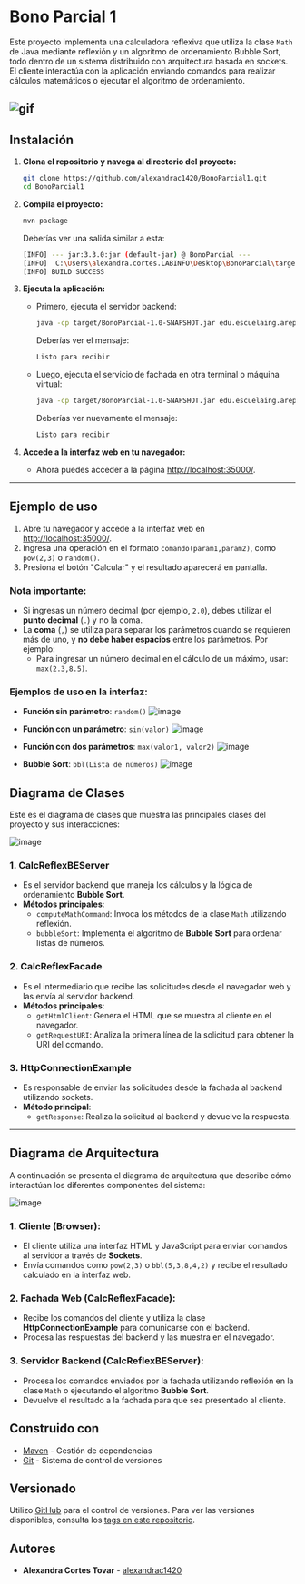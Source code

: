 # Bono Parcial 1

Este proyecto implementa una calculadora reflexiva que utiliza la clase `Math` de Java mediante reflexión y un algoritmo de ordenamiento Bubble Sort, todo dentro de un sistema distribuido con arquitectura basada en sockets. El cliente interactúa con la aplicación enviando comandos para realizar cálculos matemáticos o ejecutar el algoritmo de ordenamiento.

![gif](https://github.com/alexandrac1420/BonoParcial1/blob/master/Pictures/Dise%C3%B1o%20sin%20t%C3%ADtulo%20(1).gif)
---

## Instalación

1. **Clona el repositorio y navega al directorio del proyecto:**

    ```sh
    git clone https://github.com/alexandrac1420/BonoParcial1.git
    cd BonoParcial1
    ```

2. **Compila el proyecto:**

    ```sh
    mvn package
    ```

    Deberías ver una salida similar a esta:

    ```sh
    [INFO] --- jar:3.3.0:jar (default-jar) @ BonoParcial ---
    [INFO]  C:\Users\alexandra.cortes.LABINFO\Desktop\BonoParcial\target\BonoParcial-1.0-SNAPSHOT.jar
    [INFO] BUILD SUCCESS
    ```

3. **Ejecuta la aplicación:**

    - Primero, ejecuta el servidor backend:
    
      ```sh
      java -cp target/BonoParcial-1.0-SNAPSHOT.jar edu.escuelaing.arep.CalcReflexBEServer
      ```

      Deberías ver el mensaje:

      ```sh
      Listo para recibir
      ```

    - Luego, ejecuta el servicio de fachada en otra terminal o máquina virtual:

      ```sh
      java -cp target/BonoParcial-1.0-SNAPSHOT.jar edu.escuelaing.arep.CalcReflexFacade
      ```

      Deberías ver nuevamente el mensaje:

      ```sh
      Listo para recibir
      ```

4. **Accede a la interfaz web en tu navegador:**

    - Ahora puedes acceder a la página [http://localhost:35000/](http://localhost:35000/).

---

## Ejemplo de uso

1. Abre tu navegador y accede a la interfaz web en [http://localhost:35000/](http://localhost:35000/).
2. Ingresa una operación en el formato `comando(param1,param2)`, como `pow(2,3)` o `random()`.
3. Presiona el botón "Calcular" y el resultado aparecerá en pantalla.

### Nota importante:
- Si ingresas un número decimal (por ejemplo, `2.0`), debes utilizar el **punto decimal** (`.`) y no la coma.
- La **coma** (`,`) se utiliza para separar los parámetros cuando se requieren más de uno, y **no debe haber espacios** entre los parámetros. Por ejemplo:
  - Para ingresar un número decimal en el cálculo de un máximo, usar: `max(2.3,8.5)`.

### Ejemplos de uso en la interfaz:
- **Función sin parámetro**: `random()`
  ![image](https://github.com/user-attachments/assets/03a2baed-2c3b-4ab6-a2d0-275c31894f9d)
  
- **Función con un parámetro**: `sin(valor)`
  ![image](https://github.com/user-attachments/assets/597a57a0-cd30-48e9-90ea-61d4ba91ef5b)

- **Función con dos parámetros**: `max(valor1, valor2)`
  ![image](https://github.com/user-attachments/assets/339bfad4-4733-4032-a059-6ef653fe9dae)

- **Bubble Sort**: `bbl(Lista de números)`
  ![image](https://github.com/user-attachments/assets/bd9330b7-9b89-4dec-a7b5-86a58272b710)


## Diagrama de Clases

Este es el diagrama de clases que muestra las principales clases del proyecto y sus interacciones:

![image](https://github.com/alexandrac1420/BonoParcial1/blob/master/Pictures/diagramaClases.png)

### 1. **CalcReflexBEServer**
   - Es el servidor backend que maneja los cálculos y la lógica de ordenamiento **Bubble Sort**.
   - **Métodos principales**:
     - `computeMathCommand`: Invoca los métodos de la clase `Math` utilizando reflexión.
     - `bubbleSort`: Implementa el algoritmo de **Bubble Sort** para ordenar listas de números.

### 2. **CalcReflexFacade**
   - Es el intermediario que recibe las solicitudes desde el navegador web y las envía al servidor backend.
   - **Métodos principales**:
     - `getHtmlClient`: Genera el HTML que se muestra al cliente en el navegador.
     - `getRequestURI`: Analiza la primera línea de la solicitud para obtener la URI del comando.

### 3. **HttpConnectionExample**
   - Es responsable de enviar las solicitudes desde la fachada al backend utilizando sockets.
   - **Método principal**:
     - `getResponse`: Realiza la solicitud al backend y devuelve la respuesta.

---

## Diagrama de Arquitectura

A continuación se presenta el diagrama de arquitectura que describe cómo interactúan los diferentes componentes del sistema:

![image](https://github.com/alexandrac1420/BonoParcial1/blob/master/Pictures/arquitectura.png)

### 1. **Cliente (Browser)**:
   - El cliente utiliza una interfaz HTML y JavaScript para enviar comandos al servidor a través de **Sockets**.
   - Envía comandos como `pow(2,3)` o `bbl(5,3,8,4,2)` y recibe el resultado calculado en la interfaz web.

### 2. **Fachada Web (CalcReflexFacade)**:
   - Recibe los comandos del cliente y utiliza la clase **HttpConnectionExample** para comunicarse con el backend.
   - Procesa las respuestas del backend y las muestra en el navegador.

### 3. **Servidor Backend (CalcReflexBEServer)**:
   - Procesa los comandos enviados por la fachada utilizando reflexión en la clase `Math` o ejecutando el algoritmo **Bubble Sort**.
   - Devuelve el resultado a la fachada para que sea presentado al cliente.


## Construido con

* [Maven](https://maven.apache.org/) - Gestión de dependencias
* [Git](http://git-scm.com/) - Sistema de control de versiones

## Versionado

Utilizo [GitHub](https://github.com/) para el control de versiones. Para ver las versiones disponibles, consulta los [tags en este repositorio](https://github.com/alexandrac1420/BonoParcial1.git).

## Autores

* **Alexandra Cortes Tovar** - [alexandrac1420](https://github.com/alexandrac1420)
